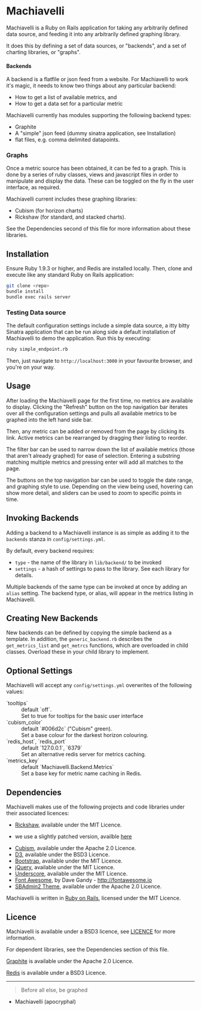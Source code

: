 Machiavelli
=========

Machiavelli is a Ruby on Rails application for taking any arbitrarily defined data source, and feeding it into any arbitrarily defined graphing library.

It does this by defining a set of data sources, or "backends", and a set of charting libraries, or "graphs".

#### Backends
A backend is a flatfile or json feed from a website. For Machiavelli to work it's magic, it needs to know two things about any particular backend:
 * How to get a list of available metrics, and 
 * How to get a data set for a particular metric

Machiavelli currently has modules supporting the following backend types:
 * Graphite
 * A "simple" json feed (dummy sinatra application, see Installation)
 * flat files, e.g. comma delimited datapoints.

### Graphs
Once a metric source has been obtained, it can be fed to a graph. This is done by a series of ruby classes, views and javascript files in order to manipulate and display the data. These can be toggled on the fly in the user interface, as required.

Machiavelli current includes these graphing libraries:
 * Cubism (for horizon charts)
 * Rickshaw (for standard, and stacked charts).

See the Dependencies second of this file for more information about these libraries.

Installation
--

Ensure Ruby 1.9.3 or higher, and Redis are installed locally. Then, clone and execute like any standard Ruby on Rails application:

```sh
git clone <repo>
bundle install
bundle exec rails server
```

### Testing Data source

The default configuration settings include a simple data source, a itty bitty Sinatra application that can be run along side a default installation of Machiavelli to demo the application. Run this by executing:
```sh
ruby simple_endpoint.rb
```
Then, just navigate to `http://localhost:3000` in your favourite browser, and you're on your way.

Usage
--

After loading the Machiavelli page for the first time, no metrics are available to display. Clicking the "Refresh" button on the top navigation bar iterates over all the configuration settings and pulls all available metrics to be graphed into the left hand side bar.

Then, any metric can be added or removed from the page by clicking its link. Active metrics can be rearranged by dragging their listing to reorder.

The filter bar can be used to narrow down the list of available metrics (those that aren't already graphed) for ease of selection. Entering a substring matching multiple metrics and pressing enter will add all matches to the page.

The buttons on the top navigation bar can be used to toggle the date range, and graphing style to use. Depending on the view being used, hovering can show more detail, and sliders can be used to zoom to specific points in time.


Invoking Backends
--

Adding a backend to a Machiavelli instance is as simple as adding it to the `backends` stanza in `config/settings.yml`.

By default, every backend requires:
 * `type` - the name of the library in `lib/backend/` to be invoked
 * `settings` - a hash of settings to pass to the library. See each library for details.

Multiple backends of the same type can be invoked at once by adding an `alias` setting. The backend type, or alias, will appear in the metrics listing in Machiavelli.

Creating New Backends
--

New backends can be defined by copying the simple backend as a template. In addition, the `generic_backend.rb` describes the `get_metrics_list` and `get_metrcs` functions, which are overloaded in child classes. Overload these in your child library to implement. 


Optional Settings
--

Machiavelli will accept any `config/settings.yml` overwrites of the following values:

<dl>
<dt>`tooltips` </dt>
<dd> default `off`.</dd>
<dd>Set to true for tooltips for the basic user interface</dd>

<dt> `cubism_color` </dt>
<dd> default `#006d2c` ("Cubism" green).</dd>
<dd>Set a base colour for the darkest horizon colouring.</dd>

<dt> `redis_host`, `redis_port` </dt>
<dd> default `127.0.0.1`, `6379` </dd>
<dd>Set an alternative redis server for metrics caching.</dd>

<dt>  `metrics_key` </dt>
<dd> default `Machiavelli.Backend.Metrics` </dd>
<dd>Set a base key for metric name caching in Redis.</dd>
</dl>


Dependencies
--

Machiavelli makes use of the following projects and code libraries under their associated licences:

 * [Rickshaw](https://github.com/shutterstock/rickshaw), available under the MIT Licence.
  - we use a slightly patched version, availble [here](https://github.com/glasnt/rickshaw)
 * [Cubism](https://github.com/square/cubism), available under the Apache 2.0 Licence.
 * [D3](https://github.com/mbostock/d3), available under the BSD3 Licence.
 * [Bootstrap](https://github.com/twbs/bootstrap/), available under the MIT Licence.
 * [jQuery](https://github.com/jquery/jquery), available under the MIT Licence.
 * [Underscore](https://github.com/jashkenas/underscore), available under the MIT Licence.
 * [Font Awesome](https://github.com/FortAwesome/Font-Awesome/), by Dave Gandy - http://fontawesome.io
 * [SBAdmin2 Theme](https://github.com/IronSummitMedia/startbootstrap/tree/master/templates/sb-admin-v2), available under the Apache 2.0 Licence.

Machiavelli is written in [Ruby on Rails](https://github.com/rails/rails), licensed under the MIT Licence.

Licence
--

Machiavelli is available under a BSD3 licence, see [LICENCE](LICENCE) for more information.

For dependent libraries, see the Dependencies section of this file.

[Graphite](https://github.com/graphite-project/) is available under the Apache 2.0 Licence.

[Redis](https://github.com/antirez/redis) is available under a BSD3 Licence.



-------------


> Before all else, be graphed
- Machiavelli (apocryphal)

